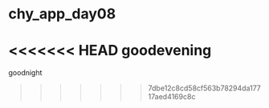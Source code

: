 # chy_app_day08

<<<<<<< HEAD
goodevening
=======
goodnight
>>>>>>> 7dbe12c8cd58cf563b78294da17717aed4169c8c

